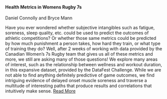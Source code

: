#### Health Metrics in Womens Rugby 7s
Daniel Connolly and Bryce Mann

Have you ever wondered whether subjective intangibles such as fatigue, soreness, sleep quality, etc. could be used to predict the outcomes of athletic competitions? Or whether those same metrics could be predicted by how much punishment a person takes, how hard they train, or what type of training they do? Well, after 2 weeks of working with data provided by the Canadian Women’s 7s Rugby team that gives us all of these metrics and more, we still are asking many of those questions! We explore many areas of interest, such as the relationship between wellness and workout duration, in this expansive dataset, provided by the DataFest Challenge. While we are not able to find anything definitely predictive of game outcomes, we find intriguing evidence of delayed onset muscle soreness and traverse a multitude of interesting paths that produce results and correlations that intuitively make sense. [Read More](https://github.com/djconnolly27/DataScienceProjects/blob/master/project2/report2.md)
